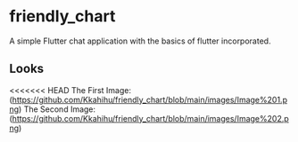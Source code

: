 # friendly_chart
 A simple Flutter chat application with the basics of flutter incorporated.
 
 ## Looks
 <<<<<<< HEAD
 The First Image: (https://github.com/Kkahihu/friendly_chart/blob/main/images/Image%201.png)
 The Second Image: (https://github.com/Kkahihu/friendly_chart/blob/main/images/Image%202.png)


